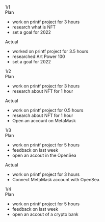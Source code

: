 1/1<br>
Plan 
- work on printf project for 3 hours
- research what is NFT
- set a goal for 2022

Actual
- worked on printf project for 3.5 hours
- researched Art Power 100
- set a goal for 2022

1/2<br>
Plan 
- work on printf project for 3 hours
- research about NFT for 1 hour

Actual
- work on printf project for 0.5 hours
- research about NFT for 1 hour
- Open an account on MetaMask

1/3<br>
Plan
- work on printf project for 5 hours
- feedback on last week
- open an accout in the OpenSea

Actual
- work on printf project for 3 hours
- Connect MetaMask account with OpenSea.

1/4<br>
Plan
- work on printf project for 5 hours
- feedback on last week
- open an accout of a crypto bank
